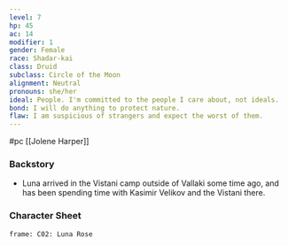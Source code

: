 ```yaml
---
level: 7
hp: 45
ac: 14
modifier: 1
gender: Female
race: Shadar-kai
class: Druid
subclass: Circle of the Moon
alignment: Neutral
pronouns: she/her
ideal: People. I'm committed to the people I care about, not ideals.
bond: I will do anything to protect nature.
flaw: I am suspicious of strangers and expect the worst of them.
---
```

 #pc [[Jolene Harper]]

### Backstory

* Luna arrived in the Vistani camp outside of Vallaki some time ago, and has been spending time with Kasimir Velikov and the Vistani there.

### Character Sheet

```custom-frames
frame: C02: Luna Rose
```
